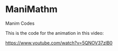 # ManiMathm
Manim Codes 

This is the code for the animation in this video:

https://www.youtube.com/watch?v=5QNOV37zlB0
